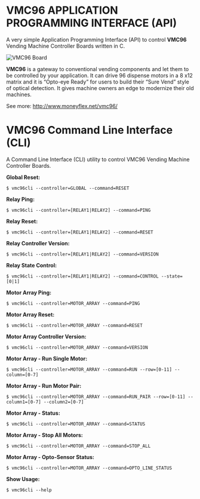 # VMC96 APPLICATION PROGRAMMING INTERFACE (API)

A very simple Application Programming Interface (API) to control **VMC96** Vending Machine Controller Boards written in C.

![VMC96 Board](https://raw.githubusercontent.com/LacobusVentura/vmc96/master/images/VMC96-Front.jpg)

**VMC96** is a gateway to conventional vending components and let them to be controlled by your application. It can drive 96 dispense motors in a 8 x12 matrix and it is “Opto-eye Ready” for users to build their “Sure Vend” style of optical detection. It gives machine owners an edge to modernize their old machines.

See more: http://www.moneyflex.net/vmc96/

# VMC96 Command Line Interface (CLI)

A Command Line Interface (CLI) utility to control VMC96 Vending Machine Controller Boards.

**Global Reset:**
```
$ vmc96cli --controller=GLOBAL --command=RESET
```
**Relay Ping:**
```
$ vmc96cli --controller=[RELAY1|RELAY2] --command=PING
```
**Relay Reset:**
```
$ vmc96cli --controller=[RELAY1|RELAY2] --command=RESET
```
**Relay Controller Version:**
```
$ vmc96cli --controller=[RELAY1|RELAY2] --command=VERSION
```
**Relay State Control:**
```
$ vmc96cli --controller=[RELAY1|RELAY2] --command=CONTROL --state=[0|1]
```
**Motor Array Ping:**
```
$ vmc96cli --controller=MOTOR_ARRAY --command=PING
```
**Motor Array Reset:**
```
$ vmc96cli --controller=MOTOR_ARRAY --command=RESET
```
**Motor Array Controller Version:**
```
$ vmc96cli --controller=MOTOR_ARRAY --command=VERSION
```
**Motor Array - Run Single Motor:**
```
$ vmc96cli --controller=MOTOR_ARRAY --command=RUN --row=[0-11] --column=[0-7]
```
**Motor Array - Run Motor Pair:**
```
$ vmc96cli --controller=MOTOR_ARRAY --command=RUN_PAIR --row=[0-11] --column1=[0-7] --column2=[0-7]
```
**Motor Array - Status:**
```
$ vmc96cli --controller=MOTOR_ARRAY --command=STATUS
```
**Motor Array - Stop All Motors:**
```
$ vmc96cli --controller=MOTOR_ARRAY --command=STOP_ALL
```
**Motor Array - Opto-Sensor Status:**
```
$ vmc96cli --controller=MOTOR_ARRAY --command=OPTO_LINE_STATUS
```
**Show Usage:**
```
$ vmc96cli --help
```

